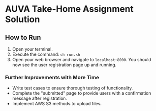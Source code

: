 # AUVA Take-Home Assignment Solution

## How to Run

1. Open your terminal.
2. Execute the command: `sh run.sh`
3. Open your web browser and navigate to `localhost:8000`. You should now see the user registration page up and running.

### Further Improvements with More Time

- Write test cases to ensure thorough testing of functionality.
- Complete the "submitted" page to provide users with a confirmation message after registration.
- Implement AWS S3 methods to upload files.
